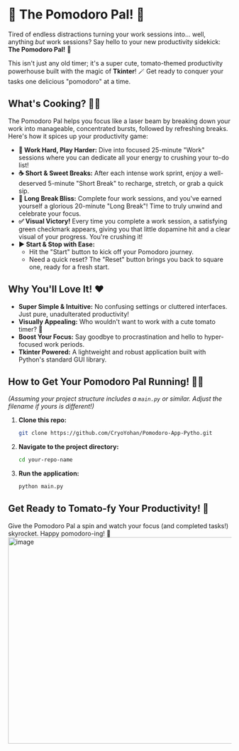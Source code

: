 # 🍅 The Pomodoro Pal! 🚀

Tired of endless distractions turning your work sessions into… well, anything *but* work sessions? Say hello to your new productivity sidekick: **The Pomodoro Pal!** 🎉

This isn't just any old timer; it's a super cute, tomato-themed productivity powerhouse built with the magic of **Tkinter**! 🪄 Get ready to conquer your tasks one delicious "pomodoro" at a time.

## What's Cooking? 🧑‍🍳

The Pomodoro Pal helps you focus like a laser beam by breaking down your work into manageable, concentrated bursts, followed by refreshing breaks. Here's how it spices up your productivity game:

* **🍅 Work Hard, Play Harder:** Dive into focused 25-minute "Work" sessions where you can dedicate all your energy to crushing your to-do list!
* **☕ Short & Sweet Breaks:** After each intense work sprint, enjoy a well-deserved 5-minute "Short Break" to recharge, stretch, or grab a quick sip.
* **🎉 Long Break Bliss:** Complete four work sessions, and you've earned yourself a glorious 20-minute "Long Break"! Time to truly unwind and celebrate your focus.
* **✅ Visual Victory!** Every time you complete a work session, a satisfying green checkmark appears, giving you that little dopamine hit and a clear visual of your progress. You're crushing it!
* **▶️ Start & Stop with Ease:**
    * Hit the "Start" button to kick off your Pomodoro journey.
    * Need a quick reset? The "Reset" button brings you back to square one, ready for a fresh start.

## Why You'll Love It! ❤️

* **Super Simple & Intuitive:** No confusing settings or cluttered interfaces. Just pure, unadulterated productivity!
* **Visually Appealing:** Who wouldn't want to work with a cute tomato timer? 🍅
* **Boost Your Focus:** Say goodbye to procrastination and hello to hyper-focused work periods.
* **Tkinter Powered:** A lightweight and robust application built with Python's standard GUI library.

## How to Get Your Pomodoro Pal Running! 🏃‍♀️

*(Assuming your project structure includes a `main.py` or similar. Adjust the filename if yours is different!)*

1.  **Clone this repo:**
    ```bash
    git clone https://github.com/CryoYohan/Pomodoro-App-Pytho.git
    ```
  
2.  **Navigate to the project directory:**
    ```bash
    cd your-repo-name
    ```
3.  **Run the application:**
    ```bash
    python main.py
    ```
   
## Get Ready to Tomato-fy Your Productivity! 🚀

Give the Pomodoro Pal a spin and watch your focus (and completed tasks!) skyrocket. Happy pomodoro-ing! 🌟
<img width="509" height="464" alt="image" src="https://github.com/user-attachments/assets/568d7a0e-af53-4f92-8dc7-137d1743bead" />
